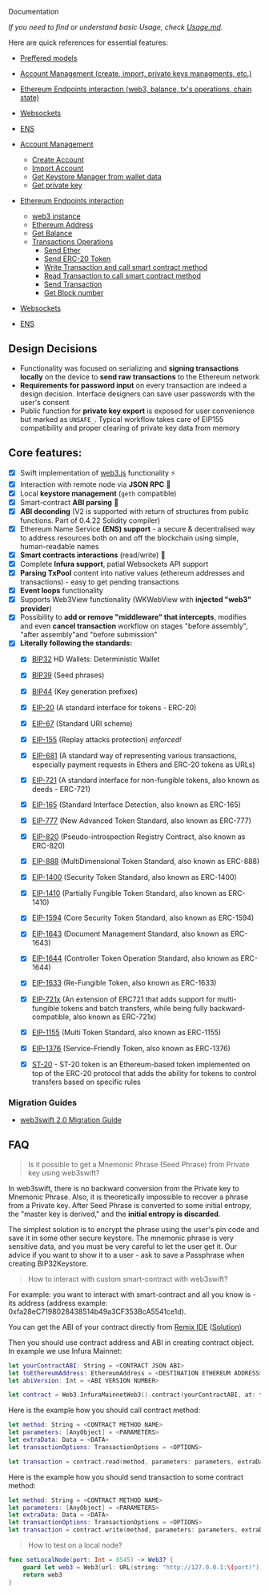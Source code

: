 Documentation

*If you need to find or understand basic Usage, check [Usage.md](https://github.com/matter-labs/web3swift/blob/master/Documentation/Usage.md).*

Here are quick references for essential features:

- [Preffered models](https://github.com/matter-labs/web3swift/blob/master/Documentation/Usage.md#preffered-models)
- [Account Management (create, import, private keys managments, etc.)](https://github.com/matter-labs/web3swift/blob/master/Documentation/Usage.md#account-management)
- [Ethereum Endpoints interaction (web3, balance, tx's operations, chain state)](https://github.com/matter-labs/web3swift/blob/master/Documentation/Usage.md#ethereum-endpoints-interaction)
- [Websockets](https://github.com/matter-labs/web3swift/blob/master/Documentation/Usage.md#websockets)
- [ENS](https://github.com/matter-labs/web3swift/blob/master/Documentation/Usage.md#ens)





- [Account Management](https://github.com/matter-labs/web3swift/blob/master/Documentation/Usage.md#account-management)

  - [Create Account](https://github.com/matter-labs/web3swift/blob/master/Documentation/Usage.md#create-account)
  - [Import Account](https://github.com/matter-labs/web3swift/blob/master/Documentation/Usage.md#import-account)
  - [Get Keystore Manager from wallet data](https://github.com/matter-labs/web3swift/blob/master/Documentation/Usage.md#get-keystore-manager-from-wallet-data)
  - [Get private key](https://github.com/matter-labs/web3swift/blob/master/Documentation/Usage.md#get-private-key)

- [Ethereum Endpoints interaction](https://github.com/matter-labs/web3swift/blob/master/Documentation/Usage.md#ethereum-endpoints-interaction)

  - [web3 instance](https://github.com/matter-labs/web3swift/blob/master/Documentation/Usage.md#web3-instance)
  - [Ethereum Address](https://github.com/matter-labs/web3swift/blob/master/Documentation/Usage.md#ethereum-address)
  - [Get Balance](https://github.com/matter-labs/web3swift/blob/master/Documentation/Usage.md#get-balance)
  - [Transactions Operations](https://github.com/matter-labs/web3swift/blob/master/Documentation/Usage.md#transactions-operations)
      - [Send Ether](https://github.com/matter-labs/web3swift/blob/master/Documentation/Usage.md#send-ether)
      - [Send ERC-20 Token](https://github.com/matter-labs/web3swift/blob/master/Documentation/Usage.md#send-erc-20-token)
      - [Write Transaction and call smart contract method](https://github.com/matter-labs/web3swift/blob/master/Documentation/Usage.md#write-transaction-and-call-smart-contract-method)
      - [Read Transaction to call smart contract method](https://github.com/matter-labs/web3swift/blob/master/Documentation/Usage.md#read-transaction-to-call-smart-contract-method)
    - [Send Transaction](https://github.com/matter-labs/web3swift/blob/master/Documentation/Usage.md#send-transaction)
    - [Get Block number](https://github.com/matter-labs/web3swift/blob/master/Documentation/Usage.md#get-block-number)

- [Websockets](https://github.com/matter-labs/web3swift/blob/master/Documentation/Usage.md#websockets)

- [ENS](https://github.com/matter-labs/web3swift/blob/master/Documentation/Usage.md#ens)

  

## Design Decisions

- Functionality was focused on serializing and **signing transactions locally** on the device to **send raw transactions** to the Ethereum network
- **Requirements for password input** on every transaction are indeed a design decision. Interface designers can save user passwords with the user's consent
- Public function for **private key export** is exposed for user convenience but marked as `UNSAFE_`. Typical workflow takes care of EIP155 compatibility and proper clearing of private key data from memory


## Core features:

- [x] Swift implementation of [web3.js](https://github.com/ethereum/web3.js/) functionality :zap:
- [x] Interaction with remote node via **JSON RPC** :thought_balloon:
- [x] Local **keystore management** (`geth` compatible)
- [x] Smart-contract **ABI parsing** :book:
- [x] **ABI deconding** (V2 is supported with return of structures from public functions. Part of 0.4.22 Solidity compiler)
- [x] Ethereum Name Service **(ENS) support** - a secure & decentralised way to address resources both on and off the blockchain using simple, human-readable names
- [x] **Smart contracts interactions** (read/write) :arrows_counterclockwise:
- [x] Complete **Infura support**, patial Websockets API support
- [x] **Parsing TxPool** content into native values (ethereum addresses and transactions) - easy to get pending transactions
- [x] **Event loops** functionality
- [x] Supports Web3View functionality (WKWebView with **injected "web3" provider**)
- [x] Possibility to **add or remove "middleware" that intercepts**, modifies and even **cancel transaction** workflow on stages "before assembly", "after assembly"and "before submission"
- [x] **Literally following the standards:**
    - [x] [BIP32](https://github.com/bitcoin/bips/blob/master/bip-0032.mediawiki) HD Wallets: Deterministic Wallet
    
    - [x] [BIP39](https://github.com/bitcoin/bips/blob/master/bip-0039.mediawiki) (Seed phrases)
    
    - [x] [BIP44](https://github.com/bitcoin/bips/blob/master/bip-0044.mediawiki) (Key generation prefixes)
    
    - [x] [EIP-20](https://github.com/ethereum/EIPs/blob/master/EIPS/eip-20.md) (A standard interface for tokens - ERC-20)
    
    - [x] [EIP-67](https://github.com/ethereum/EIPs/issues/67) (Standard URI scheme)
    
    - [x] [EIP-155](https://github.com/ethereum/EIPs/blob/master/EIPS/eip-155.md) (Replay attacks protection) *enforced!*
    
    - [x] [EIP-681](https://github.com/ethereum/EIPs/blob/master/EIPS/eip-681.md) (A standard way of representing various transactions, especially payment requests in Ethers and ERC-20 tokens as URLs)
    
    - [x] [EIP-721](https://github.com/ethereum/EIPs/blob/master/EIPS/eip-721.md) (A standard interface for non-fungible tokens, also known as deeds - ERC-721)
    
    - [x] [EIP-165](https://github.com/ethereum/EIPs/blob/master/EIPS/eip-165.md) (Standard Interface Detection, also known as ERC-165)
    
    - [x] [EIP-777](https://github.com/ethereum/EIPs/blob/master/EIPS/eip-777.md) (New Advanced Token Standard, also known as ERC-777)
    
    - [x] [EIP-820](https://github.com/ethereum/EIPs/blob/master/EIPS/eip-820.md) (Pseudo-introspection Registry Contract, also known as ERC-820)
    
    - [x] [EIP-888](https://github.com/ethereum/EIPs/issues/888) (MultiDimensional Token Standard, also known as ERC-888)
    
    - [x] [EIP-1400](https://github.com/ethereum/EIPs/issues/1411) (Security Token Standard, also known as ERC-1400)
    
    - [x] [EIP-1410](https://github.com/ethereum/EIPs/issues/1410) (Partially Fungible Token Standard, also known as ERC-1410)
    
    - [x] [EIP-1594](https://github.com/ethereum/EIPs/issues/1594) (Core Security Token Standard, also known as ERC-1594)
    
    - [x] [EIP-1643](https://github.com/ethereum/EIPs/issues/1643) (Document Management Standard, also known as ERC-1643)
    
    - [x] [EIP-1644](https://github.com/ethereum/EIPs/issues/1644) (Controller Token Operation Standard, also known as ERC-1644)
    
    - [x] [EIP-1633](https://github.com/ethereum/EIPs/issues/1634) (Re-Fungible Token, also known as ERC-1633)
    
    - [x] [EIP-721x](https://github.com/loomnetwork/erc721x) (An extension of ERC721 that adds support for multi-fungible tokens and batch transfers, while being fully backward-compatible, also known as ERC-721x)
    
    - [x] [EIP-1155](https://github.com/ethereum/EIPs/blob/master/EIPS/eip-1155.md) (Multi Token Standard, also known as ERC-1155)
    
    - [x] [EIP-1376](https://github.com/ethereum/EIPs/issues/1376) (Service-Friendly Token, also known as ERC-1376)
    
    - [x] [ST-20](https://github.com/PolymathNetwork/polymath-core) - ST-20 token is an Ethereum-based token implemented on top of the ERC-20 protocol that adds the ability for tokens to control transfers based on specific rules
    
      

### Migration Guides

- [web3swift 2.0 Migration Guide](https://github.com/matterinc/web3swift/blob/master/Documentation/web3swift%202.0%20Migration%20Guide.md)

## 

## FAQ

> Is it possible to get a Mnemonic Phrase (Seed Phrase) from Private key using web3swift?

In web3swift, there is no backward conversion from the Private key to Mnemonic Phrase. Also, it is theoretically impossible to recover a phrase from a Private key. After Seed Phrase is converted to some initial entropy, the "master key is derived," and the **initial entropy is discarded**.

The simplest solution is to encrypt the phrase using the user's pin code and save it in some other secure keystore.
The mnemonic phrase is very sensitive data, and you must be very careful to let the user get it.
Our advice if you want to show it to a user - ask to save a Passphrase when creating BIP32Keystore.

> How to interact with custom smart-contract with web3swift?

For example: you want to interact with smart-contract and all you know is - its address (address example: 0xfa28eC7198028438514b49a3CF353BcA5541ce1d).

You can get the ABI of your contract directly from [Remix IDE](https://remix.ethereum.org/) ([Solution](https://ethereum.stackexchange.com/questions/27536/where-to-find-contract-abi-in-new-version-of-online-remix-solidity-compiler?rq=1))

Then you should use contract address and ABI in creating contract object. In example we use Infura Mainnet:

```swift
let yourContractABI: String = <CONTRACT JSON ABI>
let toEthereumAddress: EthereumAddress = <DESTINATION ETHEREUM ADDRESS>
let abiVersion: Int = <ABI VERSION NUMBER>

let contract = Web3.InfuraMainnetWeb3().contract(yourContractABI, at: toEthereumAddress, abiVersion: abiVersion)
```

Here is the example how you should call contract method:

```swift
let method: String = <CONTRACT METHOD NAME>
let parameters: [AnyObject] = <PARAMETERS>
let extraData: Data = <DATA>
let transactionOptions: TransactionOptions = <OPTIONS>

let transaction = contract.read(method, parameters: parameters, extraData: extraData, transactionOptions: transactionOptions)
```

Here is the example how you should send transaction to some contract method:

```swift
let method: String = <CONTRACT METHOD NAME>
let parameters: [AnyObject] = <PARAMETERS>
let extraData: Data = <DATA>
let transactionOptions: TransactionOptions = <OPTIONS>
let transaction = contract.write(method, parameters: parameters, extraData: extraData, transactionOptions: transactionOptions)
```

> How to test on a local node?

```swift
func setLocalNode(port: Int = 8545) -> Web3? {
    guard let web3 = Web3(url: URL(string: "http://127.0.0.1:\(port)")!) else { return nil }
    return web3
}
```

